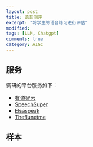 ```yaml
---
layout: post
title: 语音测评
excerpt: "将学生的语音练习进行评估"
modified: 
tags: [LLM, Chatgpt]
comments: true
category: AIGC
---
```




## 服务
调研的平台服务如下：
- [有道智云](https://ai.youdao.com/product-assess.s)
- [SpeechSuper](https://github.com/speechsuper/SpeechSuper-API-Samples/tree/main)
- [Elsaspeak](https://elsaspeak.com/) 
- [Theflunetme](https://thefluent.me/api) 


## 样本



<audio src="assets/audio/demo.wav">测试样本</audio>

